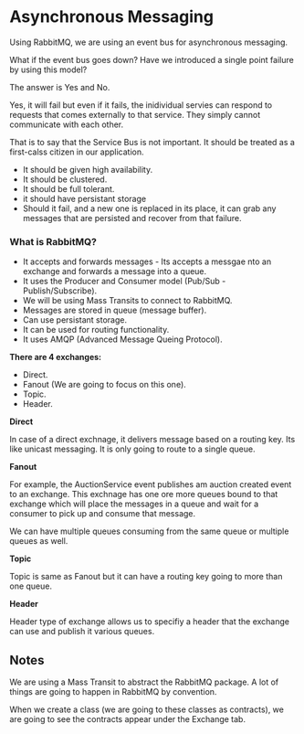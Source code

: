 # Asynchronous Messaging

Using RabbitMQ, we are using an event bus for asynchronous messaging.

What if the event bus goes down? Have we introduced a single point failure by using this model?

The answer is Yes and No.

Yes, it will fail but even if it fails, the inidividual servies can respond to requests that comes externally to that service. They simply cannot communicate with each other.

That is to say that the Service Bus is not important. It should be treated as a first-calss citizen in our application.

- It should be given high availability.
- It should be clustered.
- It should be full tolerant.
- it should have persistant storage
- Should it fail, and a new one is replaced in its place, it can grab any messages that are persisted and recover from that failure.

### What is RabbitMQ?

- It accepts and forwards messages - Its accepts a messgae nto an exchange and forwards a message into a queue.
- It uses the Producer and Consumer model (Pub/Sub - Publish/Subscribe).
- We will be using Mass Transits to connect to RabbitMQ.
- Messages are stored in queue (message buffer).
- Can use persistant storage.
- It can be used for routing functionality.
- It uses AMQP (Advanced Message Queing Protocol).

**There are 4 exchanges:**

- Direct.
- Fanout (We are going to focus on this one).
- Topic.
- Header.

**Direct**

In case of a direct exchnage, it delivers message based on a routing key. Its like unicast messaging. It is only going to route to a single queue.

**Fanout**

For example, the AuctionService event publishes am auction created event to an exchange. This exchnage has one ore more queues bound to that exchange which will place the messages in a queue and wait for a consumer to pick up and consume that message.

We can have multiple queues consuming from the same queue or multiple queues as well.

**Topic**

Topic is same as Fanout but it can have a routing key going to more than one queue.

**Header**

Header type of exchange allows us to specifiy a header that the exchange can use and publish it various queues.

## Notes

We are using a Mass Transit to abstract the RabbitMQ package. A lot of things are going to happen in RabbitMQ by convention.

When we create a class (we are going to these classes as contracts), we are going to see the contracts appear under the Exchange tab.

